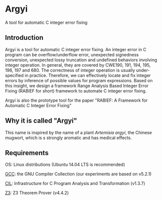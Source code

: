 # Argyi
A tool for automatic C integer error fixing

Introduction
------------
Argyi is a tool for automatic C integer error fixing. An integer error in C program can be overflow/underflow error, unexpected signedness conversion, unexpected lossy truncation and undefined behaviors involving integer operation.
In general, they are covered by CWE190, 191, 194, 195, 196, 197 and 680. The correctness of integer operation is usually under-specified in practice. 
Therefore, we can effectively locate and fix integer errors by inference of possible values for program expressions. Based on this insight, we design a framework
Range Analysis Based Integer Error Fixing (RABIEF for short) framework to automate C integer error fixing.

Argyi is also the prototype tool for the paper "RABIEF: A Framework for Automatic C Integer Error Fixing"

Why it is called "Argyi"
------------------------
This name is inspired by the name of a plant *Artemisia argyi*, the Chinese mugwort, which is s strongly aromatic and has medical effects.

Requirements
------------
OS: Linux distributions (Ubuntu 14.04 LTS is recommended)

[GCC](https://gcc.gnu.org/): the GNU Compiler Collection (our experiments are based on v5.2.1)

[CIL](https://www.cs.berkeley.edu/~necula/cil/): Infrastructure for C Program Analysis and Transformation (v1.3.7)

[Z3](https://github.com/Z3Prover/z3): Z3 Theorem Prover (v4.4.2)

